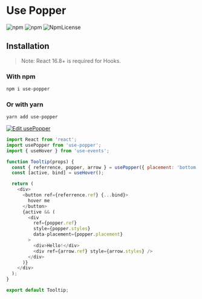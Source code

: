 # Use Popper

![npm](https://img.shields.io/npm/dt/use-popper.svg)
![npm](https://img.shields.io/npm/v/use-popper.svg)
![NpmLicense](https://img.shields.io/npm/l/use-popper.svg)

## Installation

> Note: React 16.8+ is required for Hooks.

### With npm

```sh
npm i use-popper
```

### Or with yarn

```sh
yarn add use-popper
```

[![Edit usePopper](https://codesandbox.io/static/img/play-codesandbox.svg)](https://codesandbox.io/s/ww293zr265?fontsize=14)

```js
import React from 'react';
import usePopper from 'use-popper';
import { useHover } from 'use-events';

function Tooltip(props) {
  const { referrence, popper, arrow } = usePopper({ placement: 'bottom' });
  const [active, bind] = useHover();

  return (
    <div>
      <button ref={referrence.ref} {...bind}>
        hover me
      </button>
      {active && (
        <div
          ref={popper.ref}
          style={popper.styles}
          data-placement={popper.placement}
        >
          <div>Hello!</div>
          <div ref={arrow.ref} style={arrow.styles} />
        </div>
      )}
    </div>
  );
}

export default Tooltip;
```
